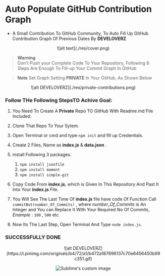 # Auto Populate GitHub Contribution Graph
- A Small Contribution To GitHub Community, To  Auto Fill Up GitHub Contribution Graph Of Previous Dates By **DEVELOVERZ**

<p align="center">
    ![alt text](./res/cover.png)
</p>

> **Warning**   
> Don't Push your Complete Code To Your Repository, Following 8 Steps Are Enough To Fill-up Your Commit Graph In GitHub

> **Note**
>   Set Graph Setting **PRIVATE** In Your GitHub, As Shown Below 

<p align="center">
    ![alt DEVELOVERZ](./res/private-contributions.png)
</p>

### Follow THe Following StepsTO Achive Goal:
1. You Need To Create A **Private** Repo TO GitHub With Readme.md File Included.
2. Clone That Repo To Your Sytem.
3. Open Terminal or cmd and type `npm init` and fill up Credentials.
4. Create 2 Files, Name as **index.js** & **data.json** .
5. install Following 3 packages.
    1. `npm install jsonfile`
    2. `npm install moment`
    3. `npm install simple-git`

6. Copy Code From **index.js**, which is Given In This Repository And Past It Into Your **index.js** File.
7. You Will See The Last Time Of **index.js** file have code Of Function Call `commitBot(number_Of_Commits)` , where *number_Of_Commits* is An  Integer and You can Replace It With Your Required No Of Commits, *Enample* : `100` , `500` etc
8. Now Its The Last Step, Open Terminal And Type `node index.js`.

### SUCCESSFULLY DONE

<p align="center">
    ![alt DEVELOVERZ](https://i.pinimg.com/originals/b4/72/a1/b472a187696137c70e6456450b99c351.gif)
</p>

<p align="center">
  <img src="https://github.com/waldyr/Sublime-Installer/blob/master/sublime_text.png?raw=true" alt="Sublime's custom image"/>
</p>
